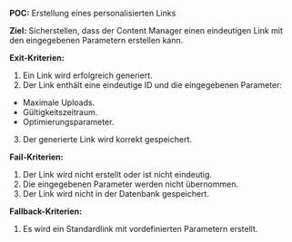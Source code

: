 **POC:** Erstellung eines personalisierten Links

**Ziel:** Sicherstellen, dass der Content Manager einen eindeutigen Link mit den eingegebenen Parametern erstellen kann.

**Exit-Kriterien:**
1. Ein Link wird erfolgreich generiert.
2. Der Link enthält eine eindeutige ID und die eingegebenen Parameter:
- Maximale Uploads.
- Gültigkeitszeitraum.
- Optimierungsparameter.
3. Der generierte Link wird korrekt gespeichert.
  
**Fail-Kriterien:**
1. Der Link wird nicht erstellt oder ist nicht eindeutig.
2. Die eingegebenen Parameter werden nicht übernommen.
3. Der Link wird nicht in der Datenbank gespeichert.

**Fallback-Kriterien:**
1. Es wird ein Standardlink mit vordefinierten Parametern erstellt.
